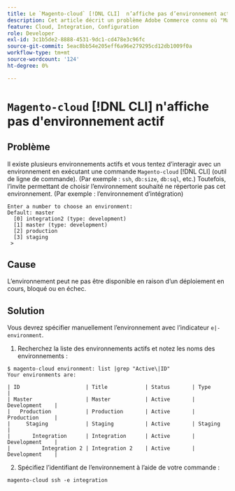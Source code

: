 ```yaml
---
title: Le `Magento-cloud` [!DNL CLI]  n’affiche pas d’environnement actif
description: Cet article décrit un problème Adobe Commerce connu où "Magento-cloud" [!DNL CLI]  (outil de ligne de commande) n’affiche pas d’environnement actif.
feature: Cloud, Integration, Configuration
role: Developer
exl-id: 3c1b5de2-8888-4531-9dc1-cd478e3c96fc
source-git-commit: 5eac8bb54e205eff6a96e279295cd12db1009f0a
workflow-type: tm+mt
source-wordcount: '124'
ht-degree: 0%

---
```


# `Magento-cloud` [!DNL CLI] n&#39;affiche pas d&#39;environnement actif

## Problème

Il existe plusieurs environnements actifs et vous tentez d’interagir avec un environnement en exécutant une commande `Magento-cloud` [!DNL CLI] (outil de ligne de commande). (Par exemple : `ssh`, `db:size`, `db:sql`, etc.)
Toutefois, l’invite permettant de choisir l’environnement souhaité ne répertorie pas cet environnement. (Par exemple : l’environnement d’intégration)

```
Enter a number to choose an environment:
Default: master
  [0] integration2 (type: development)
  [1] master (type: development)
  [2] production
  [3] staging
 >
```

## Cause

L’environnement peut ne pas être disponible en raison d’un déploiement en cours, bloqué ou en échec.

## Solution

Vous devrez spécifier manuellement l’environnement avec l’indicateur `e|-environment`.

1. Recherchez la liste des environnements actifs et notez les noms des environnements :

```
$ magento-cloud environment: list |grep "Active\|ID"
Your environments are:

| ID                     | Title            | Status       | Type           |
| Master                 | Master           | Active       | Development    |
|   Production           | Production       | Active       | Production     |
|     Staging            | Staging          | Active       | Staging        |
|       Integration      | Integration      | Active       | Development    |
|          Integration 2 | Integration 2    | Active       | Development    |
```

2. Spécifiez l’identifiant de l’environnement à l’aide de votre commande :

`magento-cloud ssh -e integration`
